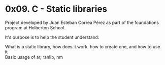 # 0x09. C - Static libraries

Project developed by Juan Esteban Correa Pérez as part of the foundations program at Holberton School.

It's purpose is to help the student understand:

What is a static library, how does it work, how to create one, and how to use it<br />
Basic usage of ar, ranlib, nm<br />
